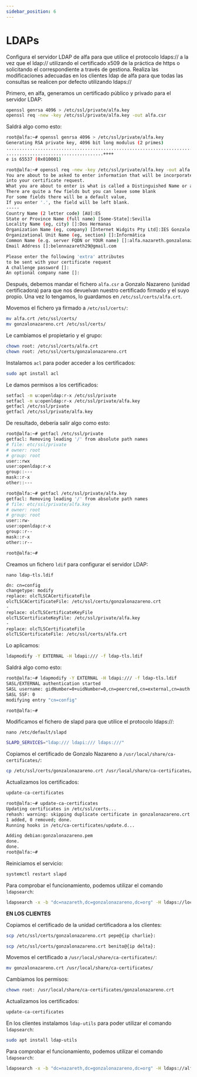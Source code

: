 ```yaml
---
sidebar_position: 6
---
```


# LDAPs

Configura el servidor LDAP de alfa para que utilice el protocolo ldaps:// a la vez que el ldap:// utilizando el certificado x509 de la práctica de https o solicitando el correspondiente a través de gestiona. Realiza las modificaciones adecuadas en los clientes ldap de alfa para que todas las consultas se realicen por defecto utilizando ldaps://

Primero, en alfa, generamos un certificado público y privado para el servidor LDAP:

```bash
openssl genrsa 4096 > /etc/ssl/private/alfa.key
openssl req -new -key /etc/ssl/private/alfa.key -out alfa.csr
```

Saldrá algo como esto:

```bash
root@alfa:~# openssl genrsa 4096 > /etc/ssl/private/alfa.key
Generating RSA private key, 4096 bit long modulus (2 primes)
.........................................................................................................................................++++
.....................................++++
e is 65537 (0x010001)

root@alfa:~# openssl req -new -key /etc/ssl/private/alfa.key -out alfa.csr
You are about to be asked to enter information that will be incorporated
into your certificate request.
What you are about to enter is what is called a Distinguished Name or a DN.
There are quite a few fields but you can leave some blank
For some fields there will be a default value,
If you enter '.', the field will be left blank.
-----
Country Name (2 letter code) [AU]:ES
State or Province Name (full name) [Some-State]:Sevilla
Locality Name (eg, city) []:Dos Hermanas
Organization Name (eg, company) [Internet Widgits Pty Ltd]:IES Gonzalo Nazareno
Organizational Unit Name (eg, section) []:Informática
Common Name (e.g. server FQDN or YOUR name) []:alfa.nazareth.gonzalonazareno.org
Email Address []:belennazareth29@gmail.com

Please enter the following 'extra' attributes
to be sent with your certificate request
A challenge password []:
An optional company name []:
```

Después, debemos mandar el fichero `alfa.csr` a Gonzalo Nazareno (unidad certificadora) para que nos devuelvan nuestro certificado firmado y el suyo propio. Una vez lo tengamos, lo guardamos en `/etc/ssl/certs/alfa.crt`. 


Movemos el fichero ya firmado a `/etc/ssl/certs/`:

```bash
mv alfa.crt /etc/ssl/certs/
mv gonzalonazareno.crt /etc/ssl/certs/
```

Le cambiamos el propietario y el grupo:

```bash
chown root: /etc/ssl/certs/alfa.crt
chown root: /etc/ssl/certs/gonzalonazareno.crt
```

Instalamos `acl` para poder acceder a los certificados:

```bash
sudo apt install acl
```

Le damos permisos a los certificados:

```bash
setfacl -m u:openldap:r-x /etc/ssl/private
setfacl -m u:openldap:r-x /etc/ssl/private/alfa.key
getfacl /etc/ssl/private
getfacl /etc/ssl/private/alfa.key
```

De resultado, debería salir algo como esto:

```bash
root@alfa:~# getfacl /etc/ssl/private         
getfacl: Removing leading '/' from absolute path names
# file: etc/ssl/private
# owner: root
# group: root
user::rwx
user:openldap:r-x
group::---
mask::r-x
other::---

root@alfa:~# getfacl /etc/ssl/private/alfa.key 
getfacl: Removing leading '/' from absolute path names
# file: etc/ssl/private/alfa.key
# owner: root
# group: root
user::rw-
user:openldap:r-x
group::r--
mask::r-x
other::r--

root@alfa:~# 
```

Creamos un fichero `ldif` para configurar el servidor LDAP:

    nano ldap-tls.ldif

```bash
dn: cn=config
changetype: modify
replace: olcTLSCACertificateFile
olcTLSCACertificateFile: /etc/ssl/certs/gonzalonazareno.crt
-
replace: olcTLSCertificateKeyFile
olcTLSCertificateKeyFile: /etc/ssl/private/alfa.key
-
replace: olcTLSCertificateFile
olcTLSCertificateFile: /etc/ssl/certs/alfa.crt
```

Lo aplicamos:

```bash
ldapmodify -Y EXTERNAL -H ldapi:/// -f ldap-tls.ldif
```

Saldrá algo como esto:

```bash
root@alfa:~# ldapmodify -Y EXTERNAL -H ldapi:/// -f ldap-tls.ldif
SASL/EXTERNAL authentication started
SASL username: gidNumber=0+uidNumber=0,cn=peercred,cn=external,cn=auth
SASL SSF: 0
modifying entry "cn=config"

root@alfa:~# 
```

Modificamos el fichero de slapd para que utilice el protocolo ldaps://:

    nano /etc/default/slapd

```bash
SLAPD_SERVICES="ldap:/// ldapi:/// ldaps:///"
```

Copiamos el certificado de Gonzalo Nazareno a `/usr/local/share/ca-certificates/`:

```bash
cp /etc/ssl/certs/gonzalonazareno.crt /usr/local/share/ca-certificates/
```

Actualizamos los certificados:

```bash
update-ca-certificates
```

```bash
root@alfa:~# update-ca-certificates
Updating certificates in /etc/ssl/certs...
rehash: warning: skipping duplicate certificate in gonzalonazareno.crt
1 added, 0 removed; done.
Running hooks in /etc/ca-certificates/update.d...

Adding debian:gonzalonazareno.pem
done.
done.
root@alfa:~# 
```

Reiniciamos el servicio:

```bash
systemctl restart slapd
```

Para comprobar el funcionamiento, podemos utilizar el comando `ldapsearch`:

```bash
ldapsearch -x -b "dc=nazareth,dc=gonzalonazareno,dc=org" -H ldaps://localhost:636
```

**EN LOS CLIENTES**

Copiamos el certificado de la unidad certificadora a los clientes:

```bash
scp /etc/ssl/certs/gonzalonazareno.crt pepe@{ip charlie}:

scp /etc/ssl/certs/gonzalonazareno.crt benito@{ip delta}:
```

Movemos el certificado a `/usr/local/share/ca-certificates/`:

```bash
mv gonzalonazareno.crt /usr/local/share/ca-certificates/
```

Cambiamos los permisos:

```bash
chown root: /usr/local/share/ca-certificates/gonzalonazareno.crt
```

Actualizamos los certificados:

```bash
update-ca-certificates
```

En los clientes instalamos `ldap-utils` para poder utilizar el comando `ldapsearch`:

```bash
sudo apt install ldap-utils
```

Para comprobar el funcionamiento, podemos utilizar el comando `ldapsearch`:

```bash
ldapsearch -x -b "dc=nazareth,dc=gonzalonazareno,dc=org" -H ldaps://alfa.nazareth.gonzalonazareno.org:636
```